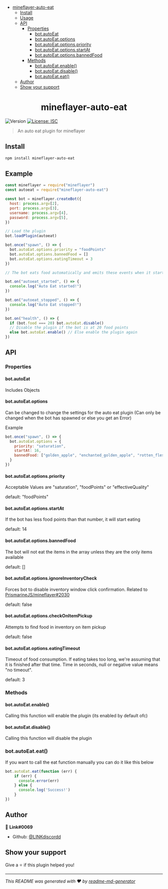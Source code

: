 <!-- START doctoc generated TOC please keep comment here to allow auto update -->
<!-- DON'T EDIT THIS SECTION, INSTEAD RE-RUN doctoc TO UPDATE -->

- [mineflayer-auto-eat](#mineflayer-auto-eat)
  - [Install](#install)
  - [Usage](#usage)
  - [API](#api)
    - [Properties](#properties)
      - [bot.autoEat](#botautoeat)
      - [bot.autoEat.options](#botautoeatoptions)
      - [bot.autoEat.options.priority](#botautoeatoptionspriority)
      - [bot.autoEat.options.startAt](#botautoeatoptionsstartat)
      - [bot.autoEat.options.bannedFood](#botautoeatoptionsbannedfood)
    - [Methods](#methods)
      - [bot.autoEat.enable()](#botautoeatenable)
      - [bot.autoEat.disable()](#botautoeatdisable)
      - [bot.autoEat.eat()](#botautoeateat)
  - [Author](#author)
  - [Show your support](#show-your-support)

<!-- END doctoc generated TOC please keep comment here to allow auto update -->

<h1 align="center">mineflayer-auto-eat</h1>
<p>
  <img alt="Version" src="https://img.shields.io/badge/version-1.2.0-blue.svg?cacheSeconds=2592000" />
  <a href="#" target="_blank">
    <img alt="License: ISC" src="https://img.shields.io/badge/License-ISC-yellow.svg" />
  </a>
</p>

> An auto eat plugin for mineflayer

## Install

```sh
npm install mineflayer-auto-eat
```

## Example

```js
const mineflayer = require("mineflayer")
const autoeat = require("mineflayer-auto-eat")

const bot = mineflayer.createBot({
  host: process.argv[2],
  port: process.argv[3],
  username: process.argv[4],
  password: process.argv[5],
})

// Load the plugin
bot.loadPlugin(autoeat)

bot.once("spawn", () => {
  bot.autoEat.options.priority = "foodPoints"
  bot.autoEat.options.bannedFood = []
  bot.autoEat.options.eatingTimeout = 3
})

// The bot eats food automatically and emits these events when it starts eating and stops eating.

bot.on("autoeat_started", () => {
  console.log("Auto Eat started!")
})

bot.on("autoeat_stopped", () => {
  console.log("Auto Eat stopped!")
})

bot.on("health", () => {
  if (bot.food === 20) bot.autoEat.disable()
  // Disable the plugin if the bot is at 20 food points
  else bot.autoEat.enable() // Else enable the plugin again
})
```

## API

### Properties

#### bot.autoEat

Includes Objects

#### bot.autoEat.options

Can be changed to change the settings for the auto eat plugin
(Can only be changed when the bot has spawned or else you get an Error)

Example

```js
bot.once("spawn", () => {
  bot.autoEat.options = {
    priority: "saturation",
    startAt: 16,
    bannedFood: ["golden_apple", "enchanted_golden_apple", "rotten_flesh"],
  }
})
```

#### bot.autoEat.options.priority
Acceptable Values are "saturation", "foodPoints" or "effectiveQuality"

default: "foodPoints"

#### bot.autoEat.options.startAt
If the bot has less food points than that number, it will start eating

default: 14

#### bot.autoEat.options.bannedFood
The bot will not eat the items in the array unless they are the only items available

default: []

#### bot.autoEat.options.ignoreInventoryCheck
Forces bot to disable inventory window click confirmation.
Related to [PrismarineJS/mineflayer#2030](https://github.com/PrismarineJS/mineflayer/issues/2030)

default: false

#### bot.autoEat.options.checkOnItemPickup
Attempts to find food in inventory on item pickup

default: false

#### bot.autoEat.options.eatingTimeout
Timeout of food consumption. If eating takes too long, we're assuming that
it is finished after that time. Time in seconds, null or negative value means
"no timeout".

default: 3

### Methods

#### bot.autoEat.enable()
Calling this function will enable the plugin
(its enabled by default ofc)

#### bot.autoEat.disable()
Calling this function will disable the plugin

### bot.autoEat.eat()
If you want to call the eat function manually 
you can do it like this below
```js
bot.autoEat.eat(function (err) {
    if (err) {
      console.error(err)
    } else {
      console.log('Success!')
    }
})
```

## Author

👤 **Link#0069**

- Github: [@LINKdiscordd](https://github.com/LINKdiscordd)

## Show your support

Give a ⭐️ if this plugin helped you!

***

_This README was generated with ❤️ by [readme-md-generator](https://github.com/kefranabg/readme-md-generator)_
